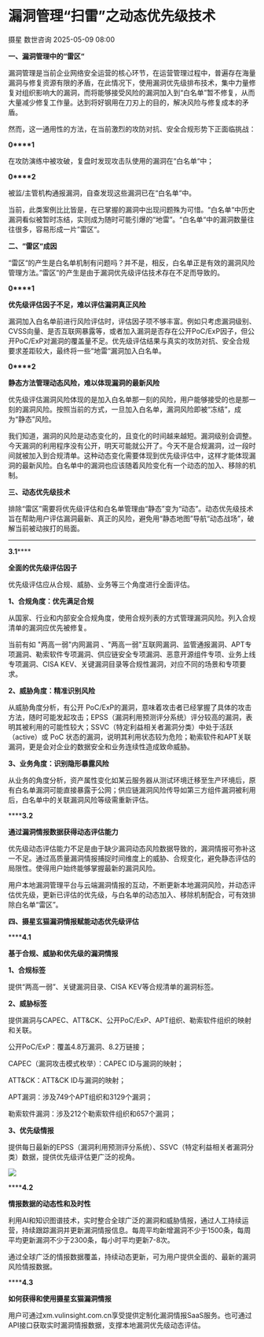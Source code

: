 #  漏洞管理“扫雷”之动态优先级技术   
摄星  数世咨询   2025-05-09 08:00  
  
**一、漏洞管理中的“雷区“**  
  
  
漏洞管理是当前企业网络安全运营的核心环节，在运营管理过程中，普遍存在海量漏洞与修复资源有限的矛盾，在此情况下，使用漏洞优先级排布技术，集中力量修复对组织影响大的漏洞，而将能够接受风险的漏洞加入到“白名单”暂不修复，从而大量减少修复工作量。达到将好钢用在刀刃上的目的，解决风险与修复成本的矛盾。  
  
然而，这一通用性的方法，在当前激烈的攻防对抗、安全合规形势下正面临挑战：  
  
**0****1**  
  
在攻防演练中被攻破，复盘时发现攻击队使用的漏洞在“白名单“中；  
  
**0****2**  
  
被监/主管机构通报漏洞，自查发现这些漏洞已在“白名单“中。  
  
当前，此类案例比比皆是，在已掌握的漏洞中出现问题殊为可惜。“白名单“中历史漏洞看似被暂时冻结，实则成为随时可能引爆的“地雷”。“白名单“中的漏洞数量往往很多，容易形成一片”雷区“。  
  
**二、“雷区“成因**  
  
  
“雷区“的产生是白名单机制有问题吗？并不是，相反，白名单正是有效的漏洞风险管理方法。”雷区“的产生是由于漏洞优先级评估技术存在不足而导致的。  
  
**0****1**  
  
**优先级评估因子不足，难以评估漏洞真正风险**  
  
漏洞加入白名单前进行风险评估时，评估因子项不够丰富。例如只考虑漏洞级别、CVSS向量、是否互联网暴露等，或者加入漏洞是否存在公开PoC/ExP因子，但公开PoC/ExP对漏洞的覆盖量不足。优先级评估结果与真实的攻防对抗、安全合规要求差距较大，最终将一些“地雷“漏洞加入白名单。  
  
**0****2**  
  
**静态方法管理动态风险，难以体现漏洞的最新风险**  
  
优先级评估漏洞风险体现的是加入白名单那一刻的风险，用户能够接受的也是那一刻的漏洞风险。按照当前的方式，一旦加入白名单，漏洞风险即被“冻结”，成为“静态”风险。  
  
我们知道，漏洞的风险是动态变化的，且变化的时间越来越短。漏洞级别会调整。今天漏洞的利用程序没有公开，明天可能就公开了。今天不是合规漏洞，过一段时间就被加入到合规清单。这种动态变化需要体现到优先级评估中，这样才能体现漏洞的最新风险。白名单中的漏洞也应该随着风险变化有一个动态的加入、移除的机制。  
  
**三、动态优先级技术**  
  
  
排除“雷区”需要将优先级评估和白名单管理由“静态”变为“动态”。动态优先级技术旨在帮助用户评估漏洞最新、真正的风险，避免用“静态地图”导航“动态战场”，破解当前被动挨打的局面。  
  
****  
**3.1******  
  
**全面的优先级评估因子**  
  
优先级评估应从合规、威胁、业务等三个角度进行全面评估。  
  
**1、合规角度：优先满足合规**  
  
从国家、行业和内部安全合规角度，使用合规列表的方式管理漏洞风险。列入合规清单的漏洞应优先被修复。  
  
当前有如 "两高一弱"内网漏洞 、"两高一弱"互联网漏洞、监管通报漏洞、APT专项漏洞、勒索软件专项漏洞、供应链安全专项漏洞、恶意开源组件专项、业务上线专项漏洞、CISA KEV、关键漏洞目录等合规性漏洞，对应不同的场景和专项要求。  
  
**2、威胁角度：精准识别风险**  
  
从威胁角度分析，有公开 PoC/ExP的漏洞，意味着攻击者已经掌握了具体的攻击方法，随时可能发起攻击；EPSS（漏洞利用预测评分系统）评分较高的漏洞，表明其被利用的可能性较大；SSVC（特定利益相关者漏洞分类）中处于活跃（active）或 PoC 状态的漏洞，说明其利用状态较为危险；勒索软件和APT关联漏洞，更是会对企业的数据安全和业务连续性造成致命威胁。  
  
**3、业务角度：识别隐形暴露风险**  
  
从业务的角度分析，资产属性变化如某云服务器从测试环境迁移至生产环境后，原有白名单漏洞可能直接暴露于公网；供应链漏洞风险传导如第三方组件漏洞被利用后，白名单中的关联漏洞风险等级需重新评估。  
  
******3.2**  
  
**通过漏洞情报数据获得动态评估能力**  
  
优先级动态评估能力不足是由于缺少漏洞动态风险数据导致的，漏洞情报可弥补这一不足。通过高质量漏洞情报捕捉时间维度上的威胁、合规变化，避免静态评估的局限性。使得用户始终能够掌握最新的漏洞风险。  
  
用户本地漏洞管理平台与云端漏洞情报的互动，不断更新本地漏洞风险，并动态评估优先级，更新已评估的优先级，与白名单的动态加入、移除机制配合，可有效排除白名单“雷区”。  
  
**四、摄星玄猫漏洞情报赋能动态优先级评估**  
  
  
******4.1**  
  
**基于合规、威胁和优先级的漏洞情报**  
  
**1、合规标签**  
  
提供“两高一弱”、关键漏洞目录、CISA KEV等合规清单的漏洞标签。  
  
**2、威胁标签**  
  
提供漏洞与CAPEC、ATT&CK、公开PoC/ExP、APT组织、勒索软件组织的映射和关联。  
  
公开PoC/ExP：覆盖4.8万漏洞、8.2万链接；  
  
CAPEC（漏洞攻击模式枚举）：CAPEC ID与漏洞的映射；  
  
ATT&CK：ATT&CK ID与漏洞的映射；  
  
APT漏洞：涉及749个APT组织和3129个漏洞；  
  
勒索软件漏洞：涉及212个勒索软件组织和657个漏洞；  
  
**3、优先级情报**  
  
提供每日最新的EPSS（漏洞利用预测评分系统）、SSVC（特定利益相关者漏洞分类）数据，提供优先级评估更广泛的视角。  
  
![](https://mmbiz.qpic.cn/mmbiz_png/aDp3uVPyHOfupAvT2ZicUiaucJVHlhOCXtsrrHruApknYqiafiaotLxAQF1kuqYqMytKxKibeCwGgfLQUaIpo6phS7Q/640?wx_fmt=png&from=appmsg "")  
  
  
******4.2**  
  
**情报数据的动态性和及时性**  
  
利用AI和知识图谱技术，实时整合全球广泛的漏洞和威胁情报，通过人工持续运营，持续跟踪漏洞并更新漏洞情报信息。每周平均新增漏洞不少于1500条，每周平均更新漏洞不少于2300条，每小时平均更新7-8次。  
  
通过全球广泛的情报数据覆盖，持续动态更新，可为用户提供全面的、最新的漏洞风险情报数据。  
  
******4.3**  
  
**如何获得和使用摄星玄猫漏洞情报**  
  
用户可通过xm.vulinsight.com.cn享受提供定制化漏洞情报SaaS服务。也可通过API接口获取实时漏洞情报数据，支撑本地漏洞优先级动态评估。  
  
  
